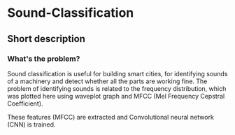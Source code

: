 # Sound-Classification

## Short description

### What's the problem?

Sound classification is useful for building smart cities, for identifying sounds of a machinery and detect whether all the parts are working fine. The problem of identifying sounds is related to the frequency distribution, which was plotted here using waveplot graph and MFCC (Mel Frequency Cepstral Coefficient). 

These features (MFCC) are extracted and Convolutional neural network (CNN) is trained. 
